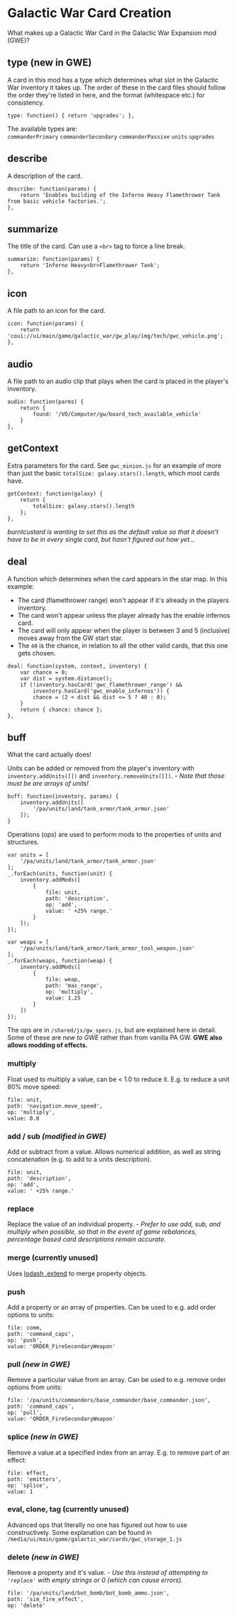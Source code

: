 # Galactic War Card Creation
What makes up a Galactic War Card in the Galactic War Expansion mod (GWE)?

## type (new in GWE)
A card in this mod has a type which determines what slot in the Galactic War inventory it takes up. The order of these in the card files should follow the order they're listed in here, and the format (whitespace etc.) for consistency.
```
type: function() { return 'upgrades'; },
```
The available types are:  
`commanderPrimary` `commanderSecondary` `commanderPassive` `units` `upgrades`

## describe
A description of the card.
```
describe: function(params) {
    return 'Enables building of the Inferno Heavy Flamethrower Tank from basic vehicle factories.';
},
```

## summarize
The title of the card. Can use a `<br>` tag to force a line break.
```
summarize: function(params) {
    return 'Inferno Heavy<br>Flamethrower Tank';
},
```

## icon
A file path to an icon for the card.
```
icon: function(params) {
    return 'coui://ui/main/game/galactic_war/gw_play/img/tech/gwc_vehicle.png';
},
```

## audio
A file path to an audio clip that plays when the card is placed in the player's inventory.
```
audio: function(parms) {
    return {
        found: '/VO/Computer/gw/board_tech_available_vehicle'
    }
},
```

## getContext
Extra parameters for the card. See `gwc_minion.js` for an example of more than just the basic `totalSize: galaxy.stars().length`, which most cards have.   
```
getContext: function(galaxy) {
    return {
        totalSize: galaxy.stars().length
    };
},
```
_burntcustard is wanting to set this as the default value so that it doesn't have to be in every single card, but hasn't figured out how yet..._

## deal
A function which determines when the card appears in the star map.
In this example:
 * The card (flamethrower range) won't appear if it's  already in the players inventory.
 * The card won't appear unless the player already has the enable infernos card.
 * The card will only appear when the player is between 3 and 5 (inclusive) moves away from the GW start star.
 * The `40` is the chance, in relation to all the other valid cards, that this one gets chosen.

```
deal: function(system, context, inventory) {
    var chance = 0;
    var dist = system.distance();
    if (!inventory.hasCard('gwc_flamethrower_range') &&
        inventory.hasCard('gwc_enable_infernos')) {
        chance = (2 < dist && dist <= 5 ? 40 : 0);
    }
    return { chance: chance };
},
```


## buff

What the card actually does!

Units can be added or removed from the player's inventory with `inventory.addUnits([])` and `inventory.removeUnits([])`. - _Note that those must be are arrays of units!_
```
buff: function(inventory, params) {
    inventory.addUnits([
        '/pa/units/land/tank_armor/tank_armor.json'
    ]);
}
```

Operations (ops) are used to perform mods to the properties of units and structures.
```
var units = [
    '/pa/units/land/tank_armor/tank_armor.json'
];
_.forEach(units, function(unit) {
    inventory.addMods([
        {
            file: unit,
            path: 'description',
            op: 'add',
            value: ' +25% range.'
        }
    ]);
});

var weaps = [
    '/pa/units/land/tank_armor/tank_armor_tool_weapon.json'
];
_.forEach(weaps, function(weap) {
    inventory.addMods([
        {
            file: weap,
            path: 'max_range',
            op: 'multiply',
            value: 1.25
        }
    ])
});
```

The ops are in `/shared/js/gw_specs.js`, but are explained here in detail. Some of these are _new to GWE_ rather than from vanilla PA GW. __GWE also allows modding of effects.__

### multiply
Float used to multiply a value, can be < 1.0 to reduce it. E.g. to reduce a unit 80% move speed:
```
file: unit,
path: 'navigation.move_speed',
op: 'multiply',
value: 0.8
```

### add / sub _(modified in GWE)_
Add or subtract from a value. Allows numerical addition, as well as string concatenation (e.g. to add to a units description).
```
file: unit,
path: 'description',
op: 'add',
value: ' +25% range.'
```

### replace
Replace the value of an individual property. - _Prefer to use add, sub, and multiply when possible, so that in the event of game rebalances, percentage based card descriptions remain accurate._

### merge (currently unused)
Uses [lodash .extend](https://lodash.com/docs/4.17.11#assignIn) to merge property objects.

### push
Add a property or an array of properties. Can be used to e.g. add order options to units:
```
file: comm,
path: 'command_caps',
op: 'push',
value: 'ORDER_FireSecondaryWeapon'
```

### pull _(new in GWE)_
Remove a particular value from an array. Can be used to e.g. remove order options from units:
```
file: '/pa/units/commanders/base_commander/base_commander.json',
path: 'command_caps',
op: 'pull',
value: 'ORDER_FireSecondaryWeapon'
```

### splice _(new in GWE)_
Remove a value at a specified index from an array. E.g. to remove part of an effect:
```
file: effect,
path: 'emitters',
op: 'splice',
value: 1
```

### eval, clone, tag (currently unused)
Advanced ops that literally no one has figured out how to use constructively. Some explanation can be found in `/media/ui/main/game/galactic_war/cards/gwc_storage_1.js`

### delete _(new in GWE)_
Remove a property and it's value. - _Use this instead of attempting to `'replace'` with empty strings or 0 (which can cause errors)._
```
file: '/pa/units/land/bot_bomb/bot_bomb_ammo.json',
path: 'sim_fire_effect',
op: 'delete'
```
